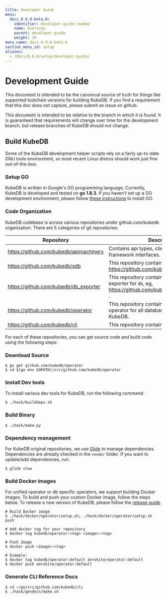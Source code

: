 ```yaml
---
title: Developer Guide
menu:
  docs_0.9.0-beta.0:
    identifier: developer-guide-readme
    name: Overview
    parent: developer-guide
    weight: 10
menu_name: docs_0.9.0-beta.0
section_menu_id: setup
aliases:
  - /docs/0.8.0/setup/developer-guide/
---
```


# Development Guide

This document is intended to be the canonical source of truth for things like supported toolchain versions for building KubeDB.
If you find a requirement that this doc does not capture, please submit an issue on github.

This document is intended to be relative to the branch in which it is found. It is guaranteed that requirements will change over time
for the development branch, but release branches of KubeDB should not change.

## Build KubeDB

Some of the KubeDB development helper scripts rely on a fairly up-to-date GNU tools environment, so most recent Linux distros should
work just fine out-of-the-box.

### Setup GO

KubeDB is written in Google's GO programming language. Currently, KubeDB is developed and tested on **go 1.8.3**. If you haven't set up a GO
development environment, please follow [these instructions](https://golang.org/doc/code.html) to install GO.

### Code Organization

KubeDB codebase is across various repositories under github.com/kubedb organization. There are 5 categories of git repositories:

| Repository                             | Description                                                                                              |
|----------------------------------------|----------------------------------------------------------------------------------------------------------|
| https://github.com/kubedb/apimachinery | Contains api types, clientset and KubeDB framework interfaces.                                           |
| https://github.com/kubedb/xdb          | This repository contains operator for `db`, eg, https://github.com/kubedb/postgres                       |
| https://github.com/kubedb/db_exporter  | This repository contains Prometheus exporter for `db`, eg, https://github.com/kubedb/postgres_exporter . |
| https://github.com/kubedb/operator     | This repository contains the combined operator for all databases supported by KubeDB.                    |
| https://github.com/kubedb/cli          | This repository contains CLI for KubeDB.                                                                 |

For each of these repositories, you can get source code and build code using the following steps:

### Download Source

```console
$ go get github.com/kubedb/operator
$ cd $(go env GOPATH)/src/github.com/kubedb/operator
```

### Install Dev tools

To install various dev tools for KubeDB, run the following command:

```console
$ ./hack/builddeps.sh
```

### Build Binary

```console
$ ./hack/make.py
```

### Dependency management

For KubeDB original repositories, we use [Glide](https://github.com/Masterminds/glide) to manage dependencies. Dependencies are already checked in the `vendor` folder. If you want to update/add dependencies, run:
```console
$ glide slow
```

### Build Docker images

For unified operator or db specific operators, we support building Docker images. To build and push your custom Docker image, follow the steps below. To release a new version of KubeDB, please follow the [release guide](/docs/setup/developer-guide/release.md).

```console
# Build Docker image
$ ./hack/docker/operator/setup.sh; ./hack/docker/operator/setup.sh push

# Add docker tag for your repository
$ docker tag kubedb/operator:<tag> <image>:<tag>

# Push Image
$ docker push <image>:<tag>

# Example:
$ docker tag kubedb/operator:default aerokite/operator:default
$ docker push aerokite/operator:default
```

### Generate CLI Reference Docs

```console
$ cd ~/go/src/github.com/kubedb/cli
$ ./hack/gendocs/make.sh
```
